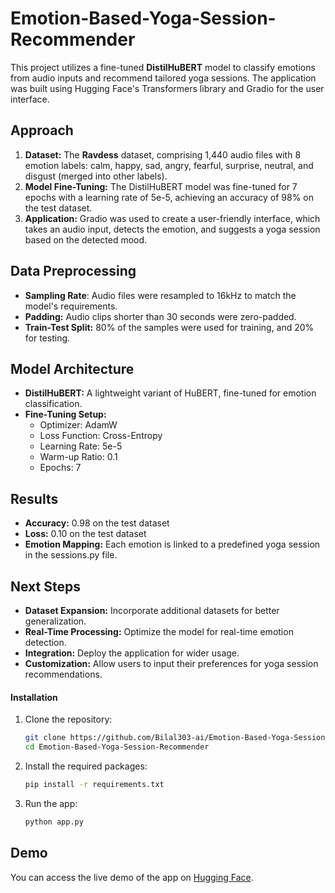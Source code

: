# Emotion-Based-Yoga-Session-Recommender

This project utilizes a fine-tuned **DistilHuBERT** model to classify emotions from audio inputs and recommend tailored yoga sessions. The application was built using Hugging Face's Transformers library and Gradio for the user interface.

## Approach
1. **Dataset:** The **Ravdess** dataset, comprising 1,440 audio files with 8 emotion labels: calm, happy, sad, angry, fearful, surprise, neutral, and disgust (merged into other labels).
2. **Model Fine-Tuning:** The DistilHuBERT model was fine-tuned for 7 epochs with a learning rate of 5e-5, achieving an accuracy of 98% on the test dataset.
3. **Application:** Gradio was used to create a user-friendly interface, which takes an audio input, detects the emotion, and suggests a yoga session based on the detected mood.

## Data Preprocessing
- **Sampling Rate**: Audio files were resampled to 16kHz to match the model's requirements.
- **Padding:** Audio clips shorter than 30 seconds were zero-padded.
- **Train-Test Split:** 80% of the samples were used for training, and 20% for testing.

##  Model Architecture
- **DistilHuBERT:** A lightweight variant of HuBERT, fine-tuned for emotion classification.
- **Fine-Tuning Setup:**
    - Optimizer: AdamW
    - Loss Function: Cross-Entropy
    - Learning Rate: 5e-5
    - Warm-up Ratio: 0.1
    - Epochs: 7
 
## Results
- **Accuracy:** 0.98 on the test dataset
- **Loss:** 0.10 on the test dataset
- **Emotion Mapping:** Each emotion is linked to a predefined yoga session in the sessions.py file.

## Next Steps
- **Dataset Expansion:** Incorporate additional datasets for better generalization.
- **Real-Time Processing:** Optimize the model for real-time emotion detection.
- **Integration:** Deploy the application for wider usage.
- **Customization:** Allow users to input their preferences for yoga session recommendations.

#### Installation
1. Clone the repository:
   ```bash
   git clone https://github.com/Bilal303-ai/Emotion-Based-Yoga-Session-Recommender
   cd Emotion-Based-Yoga-Session-Recommender
   ```
2. Install the required packages:
   ```bash
   pip install -r requirements.txt
   ```
3. Run the app:
   ```bash
   python app.py
   ```

## Demo
You can access the live demo of the app on [Hugging Face](https://huggingface.co/spaces/BilalHasan/Mood-Based-Yoga-Session-Recommendation).
    
